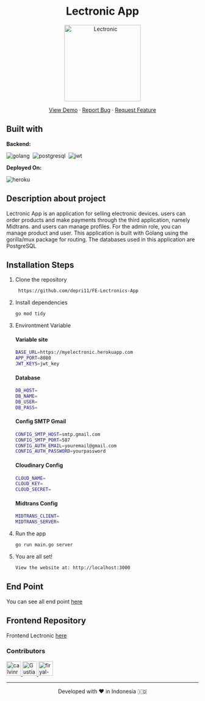 <h1 align="center">
 Lectronic App
</h1>

<p align="center">
    <img src="https://res.cloudinary.com/dlyp1s66j/image/upload/v1658298984/Logo_zjryrz.png" width="200px" alt="Lectronic" />

</p>

<p align="center">
    <a href="/#" target="blank">View Demo</a>
  · <a href="https://github.com/depri11/FE-Lectronics-App/issues">Report Bug</a>
  · <a href="https://github.com/depri11/FE-Lectronics-App/pulls">Request Feature</a>
</p>


## Built with

**Backend:**

![golang](https://img.shields.io/badge/Go-100000?style=for-the-badge&logo=Go&logoColor=white&labelColor=51DEF0&color=51DEF0)&nbsp;
![postgresql](https://img.shields.io/badge/PostgreSQL-100000?style=for-the-badge&logo=PostgreSQL&logoColor=white&labelColor=3A7373&color=384A5F)&nbsp;
![jwt](https://img.shields.io/badge/JWT-100000?style=for-the-badge&logo=JSONWebTokens&logoColor=white&labelColor=000000&color=000000)&nbsp;

**Deployed On:**

![heroku](https://img.shields.io/badge/heroku-100000?style=for-the-badge&logo=Heroku&logoColor=white&labelColor=3C8932&color=3C8932)&nbsp;

## Description about project
Lectronic App is an application for selling electronic devices. users can order products and make payments through the third application, namely Midtrans. and users can manage profiles. For the admin role, you can manage product and user. This application is built with Golang using the gorilla/mux package for routing. The databases used in this application are PostgreSQL

## Installation Steps

1. Clone the repository

   ```bash
    https://github.com/depri11/FE-Lectronics-App
    ```

2. Install dependencies

   ```bash
   go mod tidy
   ```

3. Environtment Variable

   #### Variable site
   ```bash
   BASE_URL=https://myelectronic.herokuapp.com
   APP_PORT=8080
   JWT_KEYS=jwt_key
   ```
   
   #### Database
   ```bash
   DB_HOST=
   DB_NAME=
   DB_USER=
   DB_PASS=
   ```
   #### Config SMTP Gmail
   ```bash
   CONFIG_SMTP_HOST=smtp.gmail.com
   CONFIG_SMTP_PORT=587
   CONFIG_AUTH_EMAIL=youremail@gmail.com
   CONFIG_AUTH_PASSWORD=yourpassword
   ```
   #### Cloudinary Config
   ```bash
   CLOUD_NAME=
   CLOUD_KEY=
   CLOUD_SECRET=
   ```
   #### Midtrans Config
   ```bash
   MIDTRANS_CLIENT=
   MIDTRANS_SERVER=
   ```

4. Run the app

   ```bash
   go run main.go server
   ```

5. You are all set!

   ```bash
   View the website at: http://localhost:3000
   ```
## End Point
You can see all end point [here](https://s.id/EndPointLectronic)

## Frontend Repository
Frontend Lectronic [here](https://github.com/depri11/FE-Lectronics-App)

### Contributors
<a href = "https://github.com/Irsad99/FE-Lectronics-App/graphs/contributors">
  <img src="https://avatars.githubusercontent.com/u/80185253?s=60&amp;v=4" class="avatar avatar-user" alt="calvinrahmat" width="38" height="38">
  <img src="https://avatars.githubusercontent.com/u/76877980?s=60&amp;v=4" class="avatar avatar-user" alt="Gustiana882" width="38" height="38">
  <img src="https://avatars.githubusercontent.com/u/38394430?s=60&amp;v=4" class="avatar avatar-user" alt="firyal-salsa" width="38" height="38">
</a>

<hr>
<p align="center">
Developed with ❤️ in Indonesia 	🇮🇩
</p>

